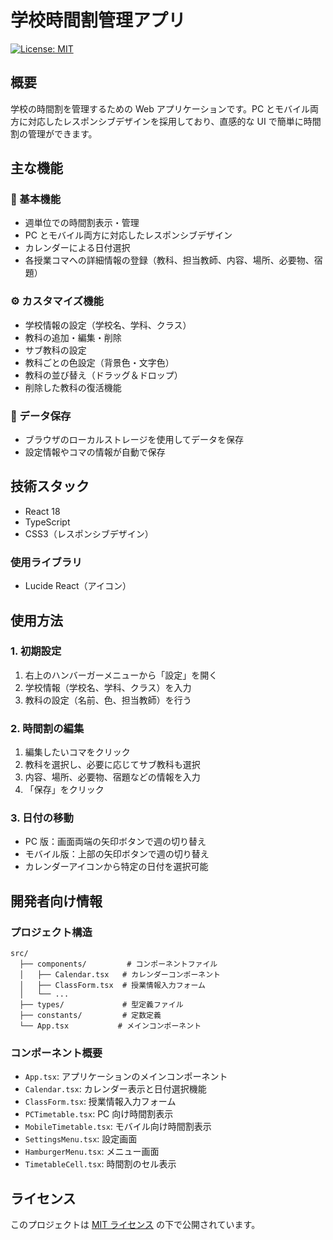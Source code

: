# 学校時間割管理アプリ

[![License: MIT](https://img.shields.io/badge/License-MIT-yellow.svg)](https://opensource.org/licenses/MIT)

## 概要

学校の時間割を管理するための Web アプリケーションです。PC とモバイル両方に対応したレスポンシブデザインを採用しており、直感的な UI で簡単に時間割の管理ができます。

## 主な機能

### 🎯 基本機能

- 週単位での時間割表示・管理
- PC とモバイル両方に対応したレスポンシブデザイン
- カレンダーによる日付選択
- 各授業コマへの詳細情報の登録（教科、担当教師、内容、場所、必要物、宿題）

### ⚙️ カスタマイズ機能

- 学校情報の設定（学校名、学科、クラス）
- 教科の追加・編集・削除
- サブ教科の設定
- 教科ごとの色設定（背景色・文字色）
- 教科の並び替え（ドラッグ＆ドロップ）
- 削除した教科の復活機能

### 💾 データ保存

- ブラウザのローカルストレージを使用してデータを保存
- 設定情報やコマの情報が自動で保存

## 技術スタック

- React 18
- TypeScript
- CSS3（レスポンシブデザイン）

### 使用ライブラリ

- Lucide React（アイコン）

## 使用方法

### 1. 初期設定

1. 右上のハンバーガーメニューから「設定」を開く
2. 学校情報（学校名、学科、クラス）を入力
3. 教科の設定（名前、色、担当教師）を行う

### 2. 時間割の編集

1. 編集したいコマをクリック
2. 教科を選択し、必要に応じてサブ教科も選択
3. 内容、場所、必要物、宿題などの情報を入力
4. 「保存」をクリック

### 3. 日付の移動

- PC 版：画面両端の矢印ボタンで週の切り替え
- モバイル版：上部の矢印ボタンで週の切り替え
- カレンダーアイコンから特定の日付を選択可能

## 開発者向け情報

### プロジェクト構造

```
src/
  ├── components/         # コンポーネントファイル
  │   ├── Calendar.tsx   # カレンダーコンポーネント
  │   ├── ClassForm.tsx  # 授業情報入力フォーム
  │   └── ...
  ├── types/             # 型定義ファイル
  ├── constants/         # 定数定義
  └── App.tsx           # メインコンポーネント
```

### コンポーネント概要

- `App.tsx`: アプリケーションのメインコンポーネント
- `Calendar.tsx`: カレンダー表示と日付選択機能
- `ClassForm.tsx`: 授業情報入力フォーム
- `PCTimetable.tsx`: PC 向け時間割表示
- `MobileTimetable.tsx`: モバイル向け時間割表示
- `SettingsMenu.tsx`: 設定画面
- `HamburgerMenu.tsx`: メニュー画面
- `TimetableCell.tsx`: 時間割のセル表示

## ライセンス

このプロジェクトは [MIT ライセンス](LICENSE) の下で公開されています。

